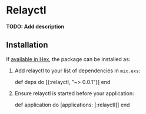 # Relayctl

**TODO: Add description**

## Installation

If [available in Hex](https://hex.pm/docs/publish), the package can be installed as:

  1. Add relayctl to your list of dependencies in `mix.exs`:

        def deps do
          [{:relayctl, "~> 0.0.1"}]
        end

  2. Ensure relayctl is started before your application:

        def application do
          [applications: [:relayctl]]
        end

